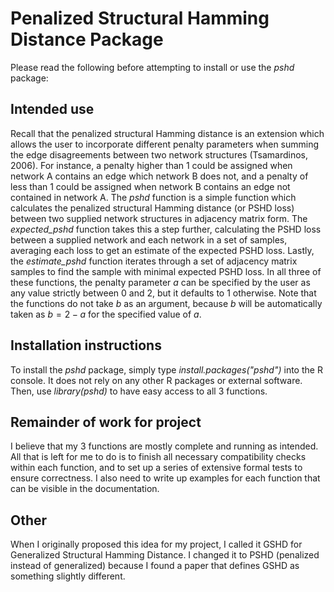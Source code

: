 Penalized Structural Hamming Distance Package
==========================

Please read the following before attempting to install or use the *pshd* package:

## Intended use

Recall that the penalized structural Hamming distance is an extension which allows the user to incorporate different penalty parameters when summing the edge disagreements between two network structures (Tsamardinos, 2006). For instance, a penalty higher than 1 could be assigned when network A contains an edge which network B does not, and a penalty of less than 1 could be assigned when network B contains an edge not contained in network A. The *pshd* function is a simple function which calculates the penalized structural Hamming distance (or PSHD loss) between two supplied network structures in adjacency matrix form. The *expected_pshd* function takes this a step further, calculating the PSHD loss between a supplied network and each network in a set of samples, averaging each loss to get an estimate of the expected PSHD loss. Lastly, the *estimate_pshd* function iterates through a set of adjacency matrix samples to find the sample with minimal expected PSHD loss. In all three of these functions, the penalty parameter $a$ can be specified by the user as any value strictly between 0 and 2, but it defaults to 1 otherwise. Note that the functions do not take $b$ as an argument, because $b$ will be automatically taken as $b=2-a$ for the specified value of $a$.

## Installation instructions

To install the *pshd* package, simply type *install.packages("pshd")* into the R console. It does not rely on any other R packages or external software. Then, use *library(pshd)* to have easy access to all 3 functions.

## Remainder of work for project

I believe that my 3 functions are mostly complete and running as intended. All that is left for me to do is to finish all necessary compatibility checks within each function, and to set up a series of extensive formal tests to ensure correctness. I also need to write up examples for each function that can be visible in the documentation.

## Other

When I originally proposed this idea for my project, I called it GSHD for Generalized Structural Hamming Distance. I changed it to PSHD (penalized instead of generalized) because I found a paper that defines GSHD as something slightly different.

